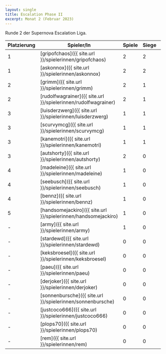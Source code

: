 ```yaml
---
layout: single
title: Escalation Phase II
excerpt: Monat 2 (Februar 2023)
---
```


Runde 2 der Supernova Escalation Liga.

| Platzierung | Spieler/In | Spiele | Siege | Bemalt | Punkte |
|-------------|------------|--------|-------|--------|--------|
| 1           | [gripofchaos]({{ site.url }}/spielerinnen/gripofchaos) | 2 | 2 | 2 | 6 |
| 1           | [askonnox]({{ site.url }}/spielerinnen/askonnox) | 2 | 2 | 2 | 6 |
| 2           | [grimm]({{ site.url }}/spielerinnen/grimm) | 2 | 1 | 2 | 5 |
| 2           | [rudolfwagrainer]({{ site.url }}/spielerinnen/rudolfwagrainer) | 2 | 1 | 2 | 5 |
| 3           | [luisderzwerg]({{ site.url }}/spielerinnen/luisderzwerg) | 1 | 1 | 1 | 3 |
| 3           | [scurvymcg]({{ site.url }}/spielerinnen/scurvymcg) | 1 | 1 | 1 | 3 |
| 3           | [kanemotri]({{ site.url }}/spielerinnen/kanemotri) | 1 | 1 | 1 | 3 |
| 3           | [autshorty]({{ site.url }}/spielerinnen/autshorty) | 2 | 0 | 1 | 3 |
| 4           | [madeleine]({{ site.url }}/spielerinnen/madeleine) | 1 | 0 | 1 | 2 |
| 4           | [seebusch]({{ site.url }}/spielerinnen/seebusch) | 1 | 0 | 1 | 2 |
| 4           | [bennz]({{ site.url }}/spielerinnen/bennz) | 1 | 0 | 1 | 2 |
| 5           | [handsomejackiro]({{ site.url }}/spielerinnen/handsomejackiro) | 1 | 0 | 0 | 1 |
| -           | [army]({{ site.url }}/spielerinnen/army) | 1 | 0 | 0 | 1 |
| -           | [stardewd]({{ site.url }}/spielerinnen/stardewd) | 0 | 0 | 0 | 0 |
| -           | [keksbroesel]({{ site.url }}/spielerinnen/keksbroesel) | 0 | 0 | 0 | 0 |
| -           | [paeu]({{ site.url }}/spielerinnen/paeu) | 0 | 0 | 0 | 0 |
| -           | [derjoker]({{ site.url }}/spielerinnen/derjoker) | 0 | 0 | 0 | 0 |
| -           | [sonnenbursche]({{ site.url }}/spielerinnen/sonnenbursche) | 0 | 0 | 0 | 0 |
| -           | [justcoco666]({{ site.url }}/spielerinnen/justcoco666) | 0 | 0 | 0 | 0 |
| -           | [plops70]({{ site.url }}/spielerinnen/plops70) | 0 | 0 | 0 | 0 |
| -           | [rem]({{ site.url }}/spielerinnen/rem) | 0 | 0 | 0 | 0 |